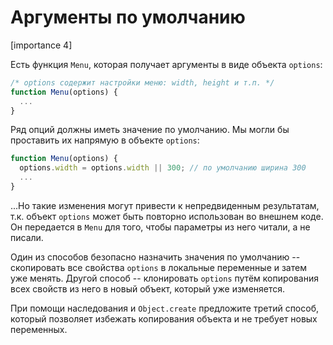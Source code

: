 # Аргументы по умолчанию

[importance 4]

Есть функция `Menu`, которая получает аргументы в виде объекта `options`:

```js
/* options содержит настройки меню: width, height и т.п. */
function Menu(options) {
  ...
}
```

Ряд опций должны иметь значение по умолчанию. Мы могли бы проставить их напрямую в объекте `options`:

```js
function Menu(options) {
  options.width = options.width || 300; // по умолчанию ширина 300
  ...
}
```

...Но такие изменения могут привести к непредвиденным результатам, т.к. объект `options` может быть повторно использован во внешнем коде. Он передается в `Menu` для того, чтобы параметры из него читали, а не писали.

Один из способов безопасно назначить значения по умолчанию -- скопировать все свойства `options` в локальные переменные и затем уже менять. Другой способ -- клонировать `options` путём копирования всех свойств из него в новый объект, который уже изменяется. 

При помощи наследования и `Object.create` предложите третий способ, который позволяет избежать копирования объекта и не требует новых переменных.
